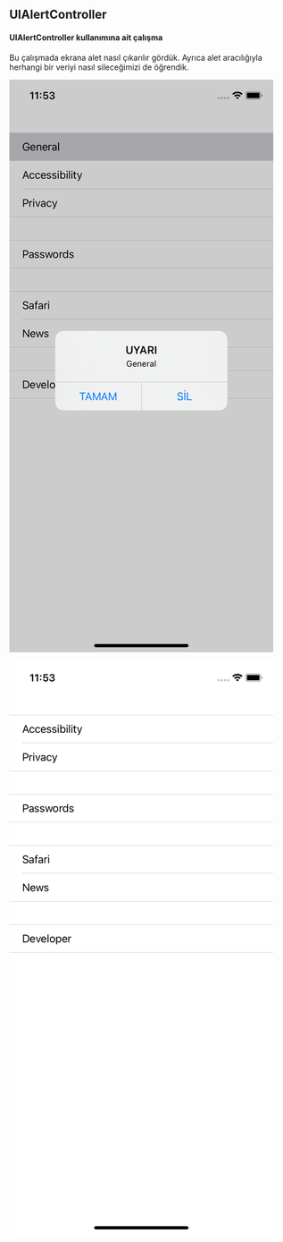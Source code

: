 ## UIAlertController
#### UIAlertController kullanımına ait çalışma

Bu çalışmada ekrana alet nasıl çıkarılır gördük. Ayrıca alet aracılığıyla herhangi bir veriyi nasıl sileceğimizi de öğrendik.

![Sınıf Diyagramı Çizimi](https://github.com/deliaslan/patikaDev/blob/main/Swift/UIAlertController/screen%20shots/Simulator%20Screen%20Shot%20-%20iPhone%2011%20-%202022-01-27%20at%2023.53.32.png?raw=true)

![Sınıf Diyagramı Çizimi](https://github.com/deliaslan/patikaDev/blob/main/Swift/UIAlertController/screen%20shots/Simulator%20Screen%20Shot%20-%20iPhone%2011%20-%202022-01-27%20at%2023.53.38.png?raw=true)